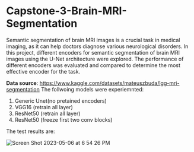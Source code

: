# Capstone-3-Brain-MRI-Segmentation
Semantic segmentation of brain MRI images is a crucial task in medical imaging, as it can help doctors diagnose various neurological disorders. In this project, different encoders for semantic segmentation of brain MRI images using the U-Net architecture were explored. The performance of different encoders was evaluated and compared to determine the most effective encoder for the task.

**Data source**: https://www.kaggle.com/datasets/mateuszbuda/lgg-mri-segmentation
The follwoing models were experiemnted:
1. Generic Unet(no pretained encoders) 
2. VGG16 (retrain all layer)
3. ResNet50 (retrain all layer)
4. ResNet50 (freeze first two conv blocks)

The test results are:

![Screen Shot 2023-05-06 at 6 54 26 PM](https://user-images.githubusercontent.com/110712413/236653705-69e65d07-6000-4f8f-9a92-ee5ee64aee10.png)
